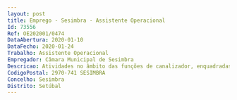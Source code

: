 ```yaml
--- 
layout: post
title: Emprego - Sesimbra - Assistente Operacional
Id: 73556
Ref: OE202001/0474
DataAbertura: 2020-01-10
DataFecho: 2020-01-24
Trabalho: Assistente Operacional
Empregador: Câmara Municipal de Sesimbra
Descricao: Atividades no âmbito das funções de canalizador, enquadradas no conteúdo funcional correspondente à carreira e categoria de Assistente Operacional, nos termos estabelecidos no anexo à LTFP, nomeadamente instalação, remoção, substituição de contadores de água e acessórios, bem como a realização de todos os trabalhos aos mesmos inerentes.
CodigoPostal: 2970-741 SESIMBRA
Concelho: Sesimbra
Distrito: Setúbal
--- 
```

